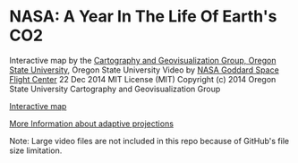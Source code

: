 NASA: A Year In The Life Of Earth's CO2
=======================================

Interactive map by the [Cartography and Geovisualization Group, Oregon State University](http://cartography.oregonstate.edu), Oregon State University 
Video by [NASA Goddard Space Flight Center](http://svs.gsfc.nasa.gov/goto?11719)
22 Dec 2014
MIT License (MIT) Copyright (c) 2014 Oregon State University Cartography and Geovisualization Group

[Interactive map](http://cartography.oregonstate.edu/demos/AdaptiveCompositeMapProjections/NASA.html)

[More Information about adaptive projections](http://cartography.oregonstate.edu/ScaleAdaptiveWebMapProjections.html)

Note: Large video files are not included in this repo because of GitHub's file size limitation.
